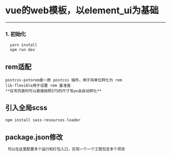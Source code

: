 # vue的web模板，以element_ui为基础

------
### 1. 初始化

```js
  yarn install
  npm run dev
```
## rem适配
    postcss-pxtorem是一款 postcss 插件，用于将单位转化为 rem
    lib-flexible用于设置 rem 基准值
    **在写页面时可以直接按照375的尺寸写px会自动转化**
    
## 引入全局scss
```js
npm install sass-resources-loader
```
  
  
## package.json修改
```html
 可以在这里配置多个运行和打包入口，实现一个一个工程包含多个项目
```